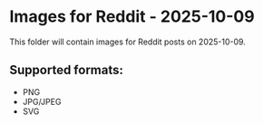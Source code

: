 # Images for Reddit - 2025-10-09

This folder will contain images for Reddit posts on 2025-10-09.

## Supported formats:
- PNG
- JPG/JPEG
- SVG
